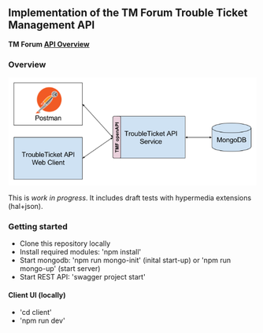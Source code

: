 ## Implementation of the TM Forum Trouble Ticket Management API

**TM Forum [API Overview](https://projects.tmforum.org/wiki/display/API/Open+API+Table)**

### Overview
![architecture](./docs/overview.png)

This is *work in progress*. It includes draft tests with hypermedia extensions (hal+json).

### Getting started

- Clone this repository locally
- Install required modules: 'npm install'
- Start mongodb: 'npm run mongo-init' (inital start-up) or 'npm run mongo-up' (start server)
- Start REST API: 'swagger project start'

#### Client UI (locally) ####
- 'cd client'
- 'npm run dev'
